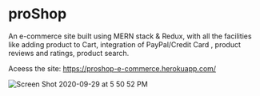 # proShop
An e-commerce site built using MERN stack &amp; Redux, with all the facilities like adding product to Cart, integration of PayPal/Credit Card , product reviews and ratings, product search.

Aceess the site: https://proshop-e-commerce.herokuapp.com/

![Screen Shot 2020-09-29 at 5 50 52 PM](https://user-images.githubusercontent.com/72984307/130320366-272efbef-8ae9-493f-b083-0dfc81a4eef9.png)




